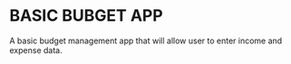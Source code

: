 # BASIC BUBGET APP
A basic budget management app that will allow user to enter income and expense data.
